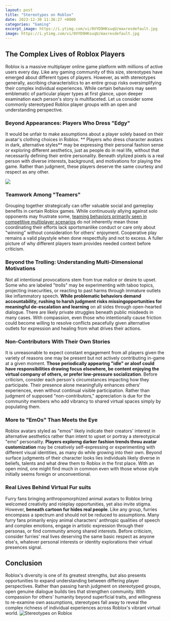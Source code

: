```yaml
---
layout: post
title: "Stereotypes on Roblox"
date: 2023-12-30 11:36:27 +0000
categories: "Gaming"
excerpt_image: https://i.ytimg.com/vi/0VYD9HKsuqU/maxresdefault.jpg
image: https://i.ytimg.com/vi/0VYD9HKsuqU/maxresdefault.jpg
---
```


## The Complex Lives of Roblox Players
Roblox is a massive multiplayer online game platform with millions of active users every day. Like any gaming community of this size, stereotypes have emerged about different types of players. However, as with stereotypes generally, ascribing characteristics to an entire group risks oversimplifying their complex individual experiences. While certain behaviors may seem emblematic of particular player types at first glance, upon deeper examination each person's story is multifaceted. Let us consider some commonly stereotyped Roblox player groups with an open and understanding perspective.  
### Beyond Appearances: Players Who Dress "Edgy" 
It would be unfair to make assumptions about a player solely based on their avatar's clothing choices in Roblox. ** Players who dress character avatars in dark, alternative styles** may be expressing their personal fashion sense or exploring different aesthetics, just as people do in real life, without that necessarily defining their entire personality. Beneath stylized pixels is a real person with diverse interests, background, and motivations for playing the game. Rather than judgment, these players deserve the same courtesy and respect as any other.

![](https://images-wixmp-ed30a86b8c4ca887773594c2.wixmp.com/f/2c3167f8-7e81-4eba-8f8f-bb413c72b6de/detczcj-d5eaae39-670e-458f-a628-dc75c8da6c39.png/v1/fill/w_1192,h_670,q_70,strp/roblox_stereotypes_by_dewbobson_detczcj-pre.jpg?token=eyJ0eXAiOiJKV1QiLCJhbGciOiJIUzI1NiJ9.eyJzdWIiOiJ1cm46YXBwOjdlMGQxODg5ODIyNjQzNzNhNWYwZDQxNWVhMGQyNmUwIiwiaXNzIjoidXJuOmFwcDo3ZTBkMTg4OTgyMjY0MzczYTVmMGQ0MTVlYTBkMjZlMCIsIm9iaiI6W1t7ImhlaWdodCI6Ijw9NzIwIiwicGF0aCI6IlwvZlwvMmMzMTY3ZjgtN2U4MS00ZWJhLThmOGYtYmI0MTNjNzJiNmRlXC9kZXRjemNqLWQ1ZWFhZTM5LTY3MGUtNDU4Zi1hNjI4LWRjNzVjOGRhNmMzOS5wbmciLCJ3aWR0aCI6Ijw9MTI4MCJ9XV0sImF1ZCI6WyJ1cm46c2VydmljZTppbWFnZS5vcGVyYXRpb25zIl19.wIufavIKyQj1yoVyxEZ-A33-1EA4J0oEgSU1ozaFvP8)
### Teamwork Among "Teamers"
Grouping together strategically can offer valuable social and gameplay benefits in certain Roblox games. While continuously allying against solo opponents may frustrate some, [teaming behaviors primarily seen in competitive multiplayer scenarios](https://store.fi.io.vn/chihuahua-dog-lover-design-for-dogs-ownerand-puppy-lover4960-t-shirt) do not inherently mean those coordinating their efforts lack sportsmanlike conduct or care only about "winning" without consideration for others' enjoyment. Cooperative play remains a valid playstyle when done respectfully and not to excess. A fuller picture of why different players team provides needed context before criticism.  
### Beyond the Trolling: Understanding Multi-Dimensional Motivations
Not all intentional provocations stem from true malice or desire to upset. Some who are labeled "trolls" may be experimenting with taboo topics, projecting insecurities, or reacting to past harms through immature outlets like inflammatory speech. **While problematic behaviors demand accountability, rushing to harsh judgment risks missingopportunities for meaningful de-escalation and learning** on all sides through open-hearted dialogue. There are likely private struggles beneath public misdeeds in many cases. With compassion, even those who intentionally cause friction could become willing to resolve conflicts peacefully given alternative outlets for expression and healing from what drives their actions.
### Non-Contributors With Their Own Stories 
It is unreasonable to expect constant engagement from all players given the variety of reasons one may be present but not actively contributing in-game at a given moment. **Those periodically appearing "idle" or aloof could have responsibilities drawing focus elsewhere, be content enjoying the virtual company of others, or prefer low-pressure socialization**. Before criticism, consider each person's circumstances impacting how they participate. Their presence alone meaningfully enhances others' experiences, even without continual visible participation. Rather than judgment of supposed "non-contributors," appreciation is due for the community members who add vibrancy to shared virtual spaces simply by populating them.
### More to "EmOs" Than Meets the Eye 
Roblox avatars styled as "emos" likely indicate their creators' interest in alternative aesthetics rather than intent to upset or portray a stereotypical "emo" personality. **Players explorng darker fashion trends throu avatar customization** may be creatively self-expressing or experimenting with different visual identities, as many do while growing into their own. Beyond surface judgments of their character looks lies individuals likely diverse in beliefs, talents and what drew them to Roblox in the first place. With an open mind, one might find much in common even with those whose style initially seems foreign or unconventional.
### Real Lives Behind Virtual Fur suits 
Furry fans bringing anthropomorphized animal avatars to Roblox bring welcomed creativity and roleplay opportunities, yet also invite stigma. However, **beneath cartoon fur hides real people**. Like any group, furries encompass a spectrum and should not be reduced to assumptions. Many furry fans primarily enjoy animal characters' anthropic qualities of speech and complex emotions, engage in artistic expression through their personas, or find community among shared interests. Before criticism, consider furries' real lives deserving the same basic respect as anyone else's, whatever personal interests or identity explorations their virtual presences signal. 
## Conclusion
Roblox's diversity is one of its greatest strengths, but also presents opportunities to expand understanding between differing player perspectives. Rather than passing harsh judgment on stereotyped groups, open genuine dialogue builds ties that strengthen community. With compassion for others' humanity beyond superficial traits, and willingness to re-examine own assumptions, stereotypes fall away to reveal the complex richness of individual experiences across Roblox's vibrant virtual world.
![Stereotypes on Roblox](https://i.ytimg.com/vi/0VYD9HKsuqU/maxresdefault.jpg)